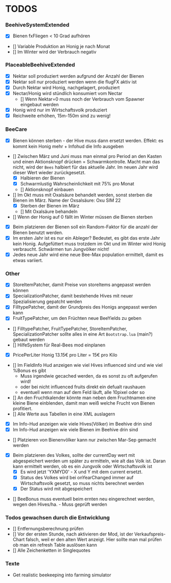 # TODOS

### BeehiveSystemExtended
- [x] Bienen fxFliegen < 10 Grad aufhören
- [] Variable Produktion an Honig je nach Monat
- [] Im Winter wird der Verbrauch negativ

### PlaceableBeehiveExtended
- [x] Nektar soll produziert werden aufgrund der Anzahl der Bienen
- [x] Nektar soll nur produziert werden wenn die flugFX aktiv ist
- [x] Durch Nektar wird Honig, nachgelagert, produziert
- [x] Nectar/Honig wird stündlich konsumiert vom Nectar
    - [] Wenn Nektar=0 muss noch der Verbrauch vom Spawner eingebaut werden
- [x] Honig wird nur im Wirtschaftsvolk produziert
- [x] Reichweite erhöhen, 15m-150m sind zu wenig!

### BeeCare
- [x] Bienen können sterben - der Hive muss dann ersetzt werden. Effekt: es kommt kein Honig mehr + Infohud die Info ausgeben
- [] Zwischen März und Juni muss man einmal pro Period an den Kasten und einen Aktionsknopf drücken = Schwarmkontrolle. Macht man das nicht, wird der `Bees` halbiert für das aktuelle Jahr. Im neuen Jahr wird dieser Wert wieder zurückgesetzt.
    - [x] Halbieren der Bienen
    - [x] Schwarmlustig Wahrscheinlichkeit mit 75% pro Monat
    - [] Aktionsknopf einbauen
- [] Im Okt muss mit Oxalsäure behandelt werden, sonst sterben die Bienen im März. Name der Oxsalsäure: Oxu SIM 22
    - [x] Sterben der Bienen im März
    - [] Mit Oxalsäure behandeln
- [] Wenn der Honig auf 0 fällt im Winter müssen die Bienen sterben
- [x] Beim platzieren der Bienen soll ein Random-Faktor für die anzahl der Bienen benutzt werden.
- [x] Im ersten Jahr ist es nur ein Ableger? Bedeutet, es gibt das erste Jahr kein Honig. Aufgefüttert muss trotzdem im Okt und im Winter wird Honig verbraucht. Schwärmen tun Jungvölker nicht!
- [x] Jedes neue Jahr wird eine neue Bee-Max population ermittelt, damit es etwas variiert.

### Other
- [x] StoreItemPatcher, damit Preise von storeItems angepasst werden können
- [x] SpecializationPatcher, damit bestehende Hives mit neuer Spezialisierung gepatcht werden
- [x] FilltypePatcher, damit der Grundpreis des Honigs angepasst werden kann
- [x] FruitTypePatcher, um den Früchten neue BeeYields zu geben
- [] FilltypePatcher, FruitTypePatcher, StoreItemPatcher, SpecializationPatcher sollte alles in eine Art `Bootstrap.lua` (main?) gebaut werden
- [] HilfeSystem für Real-Bees mod einplanen
- [x] PricePerLiter Honig 13.15€ pro Liter = 15€ pro Kilo
- [] Im FieldInfo Hud anzeigen wie viel Hives influenced sind und wie viel %Bonus es gibt
	 - Muss irgendwie gecached werden, da es sonst zu oft aufgerufen wird!
	 - oder bei nicht influenced fruits direkt ein defualt raushauen
	 - eventuell wenn man auf dem Feld läuft, alle 10pixel oder so
- [] An den Fruchtkalender könnte man neben dem Fruchtnamen eine kleine Biene einblenden, damit man weiß welche Frucht von Bienen profitiert.
- [] Alle Werte aus Tabellen in eine XML auslagern
- [x] Im Info-Hud anzeigen wie viele Hives(Völker) im Beehive drin sind
- [x] Im Info-Hud anzeigen wie viele Bienen im Beehive drin sind
- [] Platzieren von Bienenvölker kann nur zwischen Mar-Sep gemacht werden
- [x] Beim platzieren des Volkes, sollte der currentDay wert mit abgespeichert werden um später zu ermitteln, wie alt das Volk ist. Daran kann ermittelt werden, ob es ein Jungvolk oder Wirtschaftsvolk ist
    - [x] Es wird jetzt 'YXMYD0' - X und Y mit dem current ersetzt.
    - [x] Status des Volkes wird bei onYearChanged immer auf Wirtschaftsvolk gesetzt, so muss nichts berechnet werden
    - [x] Der Status wird mit abgespeichert
- [] BeeBonus muss eventuell beim ernten neu eingerechnet werden, wegen den Hives/ha. - Muss geprüft werden


### Todos gewachsen durch die Entwicklung
- [] Entfernungsberechnung prüfen
- [] Vor der ersten Stunde, nach aktivieren der Mod, ist der Verkaufspreis-Chart falsch, weil er den alten Wert anzeigt. Hier sollte man mal prüfen ob man ein refresh Table auslösen kann
- [] Alle Zeichenketten in Singlequotes




### Texte
- Get realistic beekeeping into farming simulator